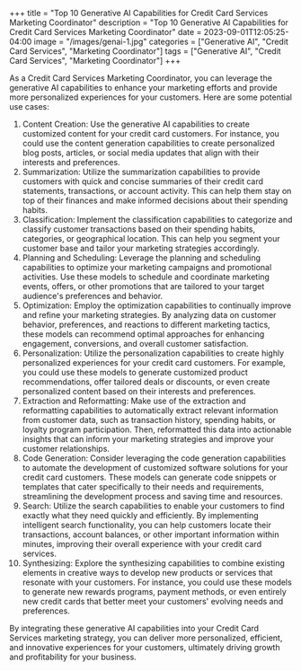 +++
title = "Top 10 Generative AI Capabilities for Credit Card Services Marketing Coordinator"
description = "Top 10 Generative AI Capabilities for Credit Card Services Marketing Coordinator"
date = 2023-09-01T12:05:25-04:00
image = "/images/genai-1.jpg"
categories = ["Generative AI", "Credit Card Services", "Marketing Coordinator"]
tags = ["Generative AI", "Credit Card Services", "Marketing Coordinator"]
+++

As a Credit Card Services Marketing Coordinator, you can leverage the generative AI capabilities to enhance your marketing efforts and provide more personalized experiences for your customers. Here are some potential use cases:

1. Content Creation: Use the generative AI capabilities to create customized content for your credit card customers. For instance, you could use the content generation capabilities to create personalized blog posts, articles, or social media updates that align with their interests and preferences.
2. Summarization: Utilize the summarization capabilities to provide customers with quick and concise summaries of their credit card statements, transactions, or account activity. This can help them stay on top of their finances and make informed decisions about their spending habits.
3. Classification: Implement the classification capabilities to categorize and classify customer transactions based on their spending habits, categories, or geographical location. This can help you segment your customer base and tailor your marketing strategies accordingly.
4. Planning and Scheduling: Leverage the planning and scheduling capabilities to optimize your marketing campaigns and promotional activities. Use these models to schedule and coordinate marketing events, offers, or other promotions that are tailored to your target audience's preferences and behavior.
5. Optimization: Employ the optimization capabilities to continually improve and refine your marketing strategies. By analyzing data on customer behavior, preferences, and reactions to different marketing tactics, these models can recommend optimal approaches for enhancing engagement, conversions, and overall customer satisfaction.
6. Personalization: Utilize the personalization capabilities to create highly personalized experiences for your credit card customers. For example, you could use these models to generate customized product recommendations, offer tailored deals or discounts, or even create personalized content based on their interests and preferences.
7. Extraction and Reformatting: Make use of the extraction and reformatting capabilities to automatically extract relevant information from customer data, such as transaction history, spending habits, or loyalty program participation. Then, reformatted this data into actionable insights that can inform your marketing strategies and improve your customer relationships.
8. Code Generation: Consider leveraging the code generation capabilities to automate the development of customized software solutions for your credit card customers. These models can generate code snippets or templates that cater specifically to their needs and requirements, streamlining the development process and saving time and resources.
9. Search: Utilize the search capabilities to enable your customers to find exactly what they need quickly and efficiently. By implementing intelligent search functionality, you can help customers locate their transactions, account balances, or other important information within minutes, improving their overall experience with your credit card services.
10. Synthesizing: Explore the synthesizing capabilities to combine existing elements in creative ways to develop new products or services that resonate with your customers. For instance, you could use these models to generate new rewards programs, payment methods, or even entirely new credit cards that better meet your customers' evolving needs and preferences.

By integrating these generative AI capabilities into your Credit Card Services marketing strategy, you can deliver more personalized, efficient, and innovative experiences for your customers, ultimately driving growth and profitability for your business.